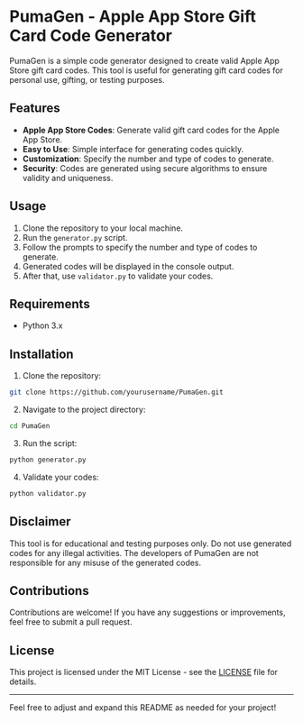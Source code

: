 # PumaGen - Apple App Store Gift Card Code Generator

PumaGen is a simple code generator designed to create valid Apple App Store gift card codes. This tool is useful for generating gift card codes for personal use, gifting, or testing purposes.

## Features

- **Apple App Store Codes**: Generate valid gift card codes for the Apple App Store.
- **Easy to Use**: Simple interface for generating codes quickly.
- **Customization**: Specify the number and type of codes to generate.
- **Security**: Codes are generated using secure algorithms to ensure validity and uniqueness.

## Usage

1. Clone the repository to your local machine.
2. Run the `generator.py` script.
3. Follow the prompts to specify the number and type of codes to generate.
4. Generated codes will be displayed in the console output.
5. After that, use `validator.py` to validate your codes.

## Requirements

- Python 3.x

## Installation

1. Clone the repository:

```bash
git clone https://github.com/yourusername/PumaGen.git
```

2. Navigate to the project directory:

```bash
cd PumaGen
```

3. Run the script:

```bash
python generator.py
```

4. Validate your codes:

```bash
python validator.py
```

## Disclaimer

This tool is for educational and testing purposes only. Do not use generated codes for any illegal activities. The developers of PumaGen are not responsible for any misuse of the generated codes.

## Contributions

Contributions are welcome! If you have any suggestions or improvements, feel free to submit a pull request.

## License

This project is licensed under the MIT License - see the [LICENSE](LICENSE) file for details.

---
Feel free to adjust and expand this README as needed for your project!
